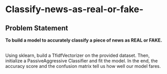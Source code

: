 # Classify-news-as-real-or-fake-
<h2>Problem Statement</h2>
<b>To build a model to accurately classify a piece of news as REAL or FAKE.<br></b><br>
<p>Using sklearn, build a TfidfVectorizer on the provided dataset. Then, initialize a PassiveAggressive Classifier and fit the model. In the end, the accuracy score and the confusion matrix tell us how well our model fares.</p>


